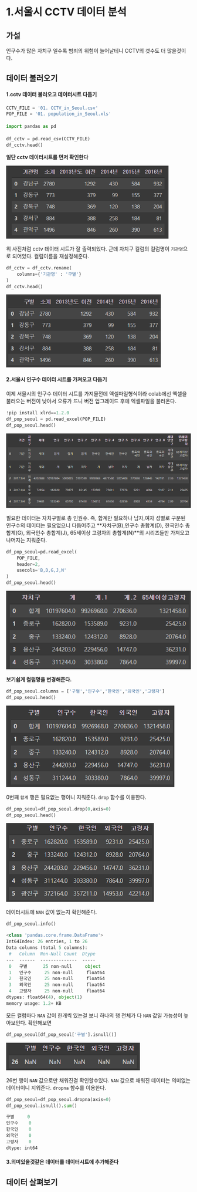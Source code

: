 # 1.서울시 CCTV 데이터 분석



## 가설

인구수가 많은 자치구 일수록 범죄의 위험이 늘어날테니 CCTV의 갯수도 더 많을것이다.



 ## 데이터 불러오기

#### 1.cctv 데이터 불러오고 데이터시트 다듬기

```python
CCTV_FILE = '01. CCTV_in_Seoul.csv'
POP_FILE = '01. population_in_Seoul.xls'

import pandas as pd

df_cctv = pd.read_csv(CCTV_FILE)
df_cctv.head()
```

**일단 cctv 데이터시트를 먼저 확인한다**

<img src="Seoul_CCTV_Analysis_Practice.assets/image-20220401232330101.png" alt="image-20220401232330101" style="zoom: 80%;" />



위 사진처럼 cctv 데이터 시트가 잘 출력되었다. 근데 자치구 컬럼의 컬럼명이 `기관명`으로 되어있다. 컬럼이름을 재설정해준다.

```python
df_cctv = df_cctv.rename(
    columns={'기관명' : '구별'}
)
df_cctv.head()
```



<img src="Seoul_CCTV_Analysis_Practice.assets/image-20220401232530509.png" alt="image-20220401232530509" style="zoom:80%;" />



#### 2.서울시 인구수 데이터 시트를 가져오고 다듬기

이제 서울시의 인구수 데이터 시트를 가져올껀데 엑셀파일형식이라 colab에선 엑셀을 불러오는 버전이 낮아서 오류가 뜨니 버전 업그레이드 후에 엑셀파일을 불러온다.

```python
!pip install xlrd==1.2.0
df_pop_seoul = pd.read_excel(POP_FILE)
df_pop_seoul.head()
```

![image-20220401233522374](Seoul_CCTV_Analysis_Practice.assets/image-20220401233522374.png)



필요한 데이터는 자치구별로 총 인원수. 즉, 합계만 필요하나 남자,여자 성별로 구분된 인구수의 데이터는 필요없으니 다듬어주고 **자치구(B),인구수 총합계(D), 한국인수 총합계(G), 외국인수 총합계(J), 65세이상 고령자의 총합계(N)**의 시리즈들만 가져오고 나머지는 지워준다.



```python
df_pop_seoul=pd.read_excel(
    POP_FILE,
    header=2,
    usecols='B,D,G,J,N'
)
df_pop_seoul.head()
```

![image-20220401234137939](Seoul_CCTV_Analysis_Practice.assets/image-20220401234137939.png)



**보기쉽게 컬럼명을 변경해준다.**

```python
df_pop_seoul.columns = ['구별','인구수','한국인','외국인','고령자']
df_pop_seoul.head()
```

![image-20220401234232751](Seoul_CCTV_Analysis_Practice.assets/image-20220401234232751.png)



0번째 `합계` 행은 필요없는 행이니 지워준다. `drop` 함수를 이용한다.

```python
df_pop_seoul=df_pop_seoul.drop(0,axis=0)
df_pop_seoul.head()
```

![image-20220401234516570](Seoul_CCTV_Analysis_Practice.assets/image-20220401234516570.png)



데이터시트에 `NAN` 값이 없는지 확인해준다.

```python
df_pop_seoul.info()
```

```python
<class 'pandas.core.frame.DataFrame'>
Int64Index: 26 entries, 1 to 26
Data columns (total 5 columns):
 #   Column  Non-Null Count  Dtype  
---  ------  --------------  -----  
 0   구별      25 non-null     object 
 1   인구수     25 non-null     float64
 2   한국인     25 non-null     float64
 3   외국인     25 non-null     float64
 4   고령자     25 non-null     float64
dtypes: float64(4), object(1)
memory usage: 1.2+ KB
```



모든 컬럼마다 `NAN` 값이 한개씩 있는걸 보니 하나의 행 전체가 다 `NAN` 값일 가능성이 높아보인다. 확인해보면

```python
df_pop_seoul[df_pop_seoul['구별'].isnull()]
```

![image-20220401234902625](Seoul_CCTV_Analysis_Practice.assets/image-20220401234902625.png)



26번 행이 `NAN` 값으로만 채워진걸 확인할수있다. `NAN` 값으로 채워진 데이터는 의미없는 데이터이니 지워준다. `dropna` 함수를 이용한다.

```python
df_pop_seoul=df_pop_seoul.dropna(axis=0)
df_pop_seoul.isnull().sum()
```

```python
구별     0
인구수    0
한국인    0
외국인    0
고령자    0
dtype: int64
```



#### 3.의미있을것같은 데이터를 데이터시트에 추가해준다





## 데이터 살펴보기

